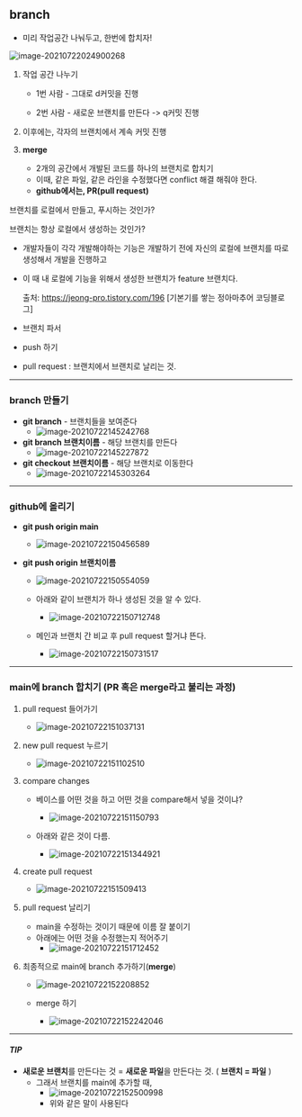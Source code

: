 ## branch

- 미리 작업공간 나눠두고, 한번에 합치자!

![image-20210722024900268](C:\Users\4545a\AppData\Roaming\Typora\typora-user-images\image-20210722024900268.png)

1. 작업 공간 나누기

   - 1번 사람 - 그대로 d커밋을 진행

   - 2번 사람 - 새로운 브랜치를 만든다 -> q커밋 진행

2. 이후에는, 각자의 브랜치에서 계속 커밋 진행

3. **merge** 
   - 2개의 공간에서 개발된 코드를 하나의 브랜치로 합치기
   - 이때, 같은 파일, 같은 라인을 수정했다면 conflict 해결 해줘야 한다.
   - **github에서는, PR(pull request)**





브랜치를 로컬에서 만들고, 푸시하는 것인가?

브랜치는 항상 로컬에서 생성하는 것인가?

- 개발자들이 각각 개발해야하는 기능은 개발하기 전에 자신의 로컬에 브랜치를 따로 생성해서 개발을 진행하고

- 이 때 내 로컬에 기능을 위해서 생성한 브랜치가 feature 브랜치다.

  출처: https://jeong-pro.tistory.com/196 [기본기를 쌓는 정아마추어 코딩블로그]



- 브랜치 파서
- push 하기
- pull request : 브랜치에서 브랜치로 날리는 것.

---

### branch 만들기

- **git branch** - 브랜치들을 보여준다
  - ![image-20210722145242768](C:\Users\4545a\AppData\Roaming\Typora\typora-user-images\image-20210722145242768.png)
- **git branch 브랜치이름** - 해당 브랜치를 만든다
  - ![image-20210722145227872](C:\Users\4545a\AppData\Roaming\Typora\typora-user-images\image-20210722145227872.png)
- **git checkout 브랜치이름** - 해당 브랜치로 이동한다
  - ![image-20210722145303264](C:\Users\4545a\AppData\Roaming\Typora\typora-user-images\image-20210722145303264.png)



---

### github에 올리기

- **git push origin main**
  - ![image-20210722150456589](C:\Users\4545a\AppData\Roaming\Typora\typora-user-images\image-20210722150456589.png)

- **git push origin 브랜치이름**

  - ![image-20210722150554059](C:\Users\4545a\AppData\Roaming\Typora\typora-user-images\image-20210722150554059.png)

  - 아래와 같이 브랜치가 하나 생성된 것을 알 수 있다.
    - ![image-20210722150712748](C:\Users\4545a\AppData\Roaming\Typora\typora-user-images\image-20210722150712748.png)
  - 메인과 브랜치 간 비교 후 pull request 할거냐 뜬다.
    - ![image-20210722150731517](C:\Users\4545a\AppData\Roaming\Typora\typora-user-images\image-20210722150731517.png)

---

### main에 branch 합치기 (PR 혹은 merge라고 불리는 과정)

1. pull request 들어가기
   - ![image-20210722151037131](C:\Users\4545a\AppData\Roaming\Typora\typora-user-images\image-20210722151037131.png)

2. new pull request 누르기

   - ![image-20210722151102510](C:\Users\4545a\AppData\Roaming\Typora\typora-user-images\image-20210722151102510.png)

3. compare changes

   - 베이스를 어떤 것을 하고 어떤 것을 compare해서 넣을 것이냐?
     - ![image-20210722151150793](C:\Users\4545a\AppData\Roaming\Typora\typora-user-images\image-20210722151150793.png)

   - 아래와 같은 것이 다름. 
     - ![image-20210722151344921](C:\Users\4545a\AppData\Roaming\Typora\typora-user-images\image-20210722151344921.png)

4. create pull request

   - ![image-20210722151509413](C:\Users\4545a\AppData\Roaming\Typora\typora-user-images\image-20210722151509413.png)

5. pull request 날리기
   - main을 수정하는 것이기 때문에 이름 잘 붙이기
   - 아래에는 어떤 것을 수정했는지 적어주기
     - ![image-20210722151712452](C:\Users\4545a\AppData\Roaming\Typora\typora-user-images\image-20210722151712452.png)

6. 최종적으로 main에 branch 추가하기(**merge**)

   - ![image-20210722152208852](C:\Users\4545a\AppData\Roaming\Typora\typora-user-images\image-20210722152208852.png)

   - merge 하기
     - ![image-20210722152242046](C:\Users\4545a\AppData\Roaming\Typora\typora-user-images\image-20210722152242046.png)



---

#### *TIP*

- **새로운 브랜치**를 만든다는 것 = **새로운 파일**을 만든다는 것. ( **브랜치 = 파일** )
  - 그래서 브랜치를 main에 추가할 때,
    - ![image-20210722152500998](C:\Users\4545a\AppData\Roaming\Typora\typora-user-images\image-20210722152500998.png)
    - 위와 같은 말이 사용된다
